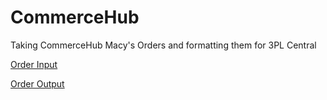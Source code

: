 # CommerceHub
Taking CommerceHub Macy's Orders and formatting them for 3PL Central

[Order Input](macys_csv_4.18.22.csv)


[Order Output](Test_for_Macy_order_2022-04-18.txt)
